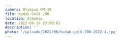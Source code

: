 ```yaml
---
camera: Olympus OM-10
film: Kodak Gold 200
location: Armenia
date: 2022-06-16 23:00:01
description: ''
photo: '/uploads/2022/06/kodak-gold-200-2022-4.jpg'
---
```

